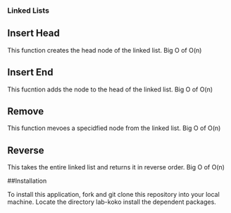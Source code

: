 ### Linked Lists

## Insert Head

This function creates the head node of the linked list.
Big O of O(n)

## Insert End

This fucntion adds the node to the head of the linked list.
Big O of O(n)

## Remove

This function mevoes a specidfied node from the linked list.
Big O of O(n)

## Reverse 
This takes the entire linked list and returns it in reverse order.
Big O of O(n)

##Installation

To install this application, fork and git clone this repository into your local machine. Locate the directory lab-koko install the dependent packages.

